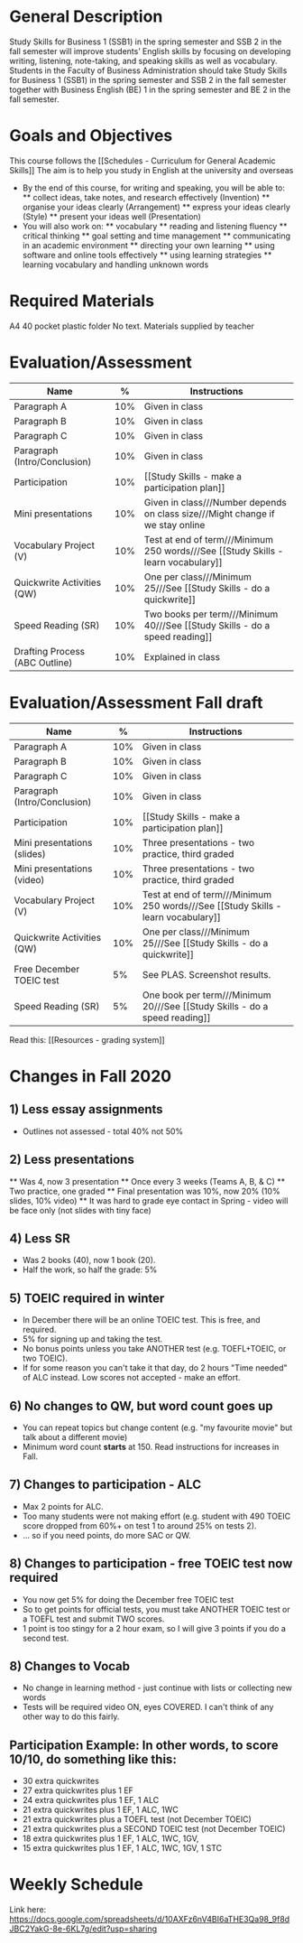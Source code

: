 # General Description
Study Skills for Business 1 (SSB1) in the spring semester and SSB 2 in the fall semester will improve students’
English skills by focusing on developing writing, listening, note-taking, and speaking skills as well as vocabulary.
Students in the Faculty of Business Administration should take Study Skills for Business 1 (SSB1) in the spring
semester and SSB 2 in the fall semester together with Business English (BE) 1 in the spring semester and BE 2 in
the fall semester.

# Goals and Objectives
This course follows the [[Schedules - Curriculum for General Academic Skills]]
The aim is to help you study in English at the university and overseas

* By the end of this course, for writing and speaking, you will be able to:
** collect ideas, take notes, and research effectively (Invention)
** organise your ideas clearly (Arrangement)
** express your ideas clearly (Style)
** present your ideas well (Presentation)
* You will also work on:
** vocabulary
** reading and listening fluency
** critical thinking
** goal setting and time management
** communicating in an academic environment
** directing your own learning
** using software and online tools effectively
** using learning strategies
** learning vocabulary and handling unknown words

# Required Materials
A4 40 pocket plastic folder
No text. Materials supplied by teacher

# Evaluation/Assessment
Name                        |%      |Instructions
----------------------------|-------|-------------
Paragraph A                 |10%    |Given in class
Paragraph B                 |10%    |Given in class    
Paragraph C                 |10%    |Given in class
Paragraph (Intro/Conclusion)|10%|Given in class
Participation               |10%    |[[Study Skills - make a participation plan]]   
Mini presentations          |10%    |Given in class///Number depends on class size///Might change if we stay online
Vocabulary Project (V)      |10%    |Test at end of term///Minimum 250 words///See [[Study Skills - learn vocabulary]]
Quickwrite Activities (QW)  |10%    |One per class///Minimum 25///See [[Study Skills - do a quickwrite]]    
Speed Reading (SR)          |10%    |Two books per term///Minimum 40///See [[Study Skills - do a speed reading]]
Drafting Process (ABC Outline)|10%  |Explained in class
 


# Evaluation/Assessment Fall draft
Name                        |%      |Instructions
----------------------------|-------|-------------
Paragraph A                 |10%    |Given in class
Paragraph B                 |10%    |Given in class    
Paragraph C                 |10%    |Given in class
Paragraph (Intro/Conclusion)|10%    |Given in class
Participation               |10%    |[[Study Skills - make a participation plan]]   
Mini presentations (slides) |10%    |Three presentations - two practice, third graded
Mini presentations (video)  |10%    |Three presentations - two practice, third graded
Vocabulary Project (V)      |10%    |Test at end of term///Minimum 250 words///See [[Study Skills - learn vocabulary]]
Quickwrite Activities (QW)  |10%    |One per class///Minimum 25///See [[Study Skills - do a quickwrite]]    
Free December TOEIC test    |5%     |See PLAS. Screenshot results. 
Speed Reading (SR)          |5%     |One book per term///Minimum 20///See [[Study Skills - do a speed reading]]



Read this: [[Resources - grading system]]

 
# Changes in Fall 2020
## 1) Less essay assignments
* Outlines not assessed - total 40% not 50%

## 2) Less presentations
** Was 4, now 3 presentation
** Once every 3 weeks (Teams A, B, & C) 
** Two practice, one graded
** Final presentation was 10%, now 20% (10% slides, 10% video)
** It was hard to grade eye contact in Spring - video will be face only (not slides with tiny face)

## 4) Less SR
* Was 2 books (40), now 1 book (20).  
* Half the work, so half the grade: 5% 

## 5) TOEIC required in winter
* In December there will be an online TOEIC test. This is free, and required.
* 5% for signing up and taking the test. 
* No bonus points unless you take ANOTHER test (e.g. TOEFL+TOEIC, or two TOEIC). 
* If for some reason you can't take it that day, do 2 hours "Time needed" of ALC instead. Low scores not accepted - make an effort. 

## 6) No changes to QW, but word count goes up 
* You can repeat topics but change content (e.g. "my favourite movie" but talk about a different movie)
* Minimum word count __starts__ at 150. Read instructions for increases in Fall. 

## 7) Changes to participation - ALC 
* Max 2 points for ALC. 
* Too many students were not making effort (e.g. student with 490 TOEIC score dropped from 60%+ on test 1 to around 25% on tests 2). 
* ... so if you need points, do more SAC or QW. 

## 8) Changes to participation - free TOEIC test now required
* You now get 5% for doing the December free TOEIC test
* So to get points for official tests, you must take ANOTHER TOEIC test or a TOEFL test and submit TWO scores. 
* 1 point is too stingy for a 2 hour exam, so I will give 3 points if you do a second test. 


## 8) Changes to Vocab
* No change in learning method - just continue with lists or collecting new words
* Tests will be required video ON, eyes COVERED. I can't think of any other way to do this fairly. 

## Participation Example: In other words, to score 10/10, do something like this:
* 30 extra quickwrites
* 27 extra quickwrites plus 1 EF  
* 24 extra quickwrites plus 1 EF, 1 ALC
* 21 extra quickwrites plus 1 EF, 1 ALC, 1WC
* 21 extra quickwrites plus a TOEFL test (not December TOEIC)
* 21 extra quickwrites plus a SECOND TOEIC test (not December TOEIC)
* 18 extra quickwrites plus 1 EF, 1 ALC, 1WC, 1GV, 
* 15 extra quickwrites plus 1 EF, 1 ALC, 1WC, 1GV, 1 STC




# Weekly Schedule
Link here: https://docs.google.com/spreadsheets/d/10AXFz6nV4BI6aTHE3Qa98_9f8dJBC2YakG-8e-6KL7g/edit?usp=sharing


